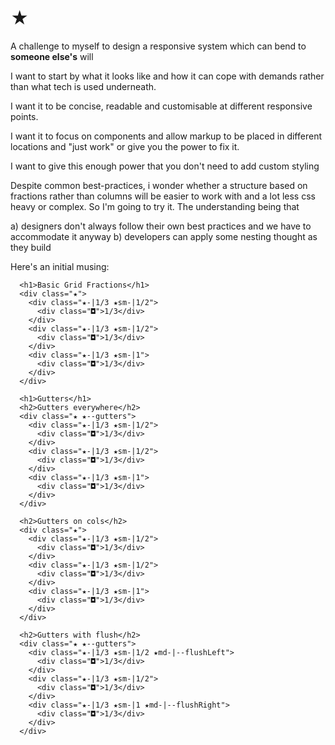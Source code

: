 # ★

A challenge to myself to design a responsive system which can bend to **someone else's** will

I want to start by what it looks like and how it can cope with demands rather than what tech is used underneath.

I want it to be concise, readable and customisable at different responsive points.

I want it to focus on components and allow markup to be placed in different
locations and "just work" or give you the power to fix it.

I want to give this enough power that you don't need to add custom styling

Despite common best-practices, i wonder whether a structure based on fractions rather than columns
will be easier to work with and a lot less css heavy or complex. So I'm going to try it. The understanding
being that

a) designers don't always follow their own best practices and we have to accommodate it anyway
b) developers can apply some nesting thought as they build

Here's an initial musing:

```
  <h1>Basic Grid Fractions</h1>
  <div class="★">
    <div class="★-|1/3 ★sm-|1/2">
      <div class="◘">1/3</div>
    </div>
    <div class="★-|1/3 ★sm-|1/2">
      <div class="◘">1/3</div>
    </div>
    <div class="★-|1/3 ★sm-|1">
      <div class="◘">1/3</div>
    </div>
  </div>
  
  <h1>Gutters</h1>
  <h2>Gutters everywhere</h2>
  <div class="★ ★--gutters">
    <div class="★-|1/3 ★sm-|1/2">
      <div class="◘">1/3</div>
    </div>
    <div class="★-|1/3 ★sm-|1/2">
      <div class="◘">1/3</div>
    </div>
    <div class="★-|1/3 ★sm-|1">
      <div class="◘">1/3</div>
    </div>
  </div>  

  <h2>Gutters on cols</h2>
  <div class="★">
    <div class="★-|1/3 ★sm-|1/2">
      <div class="◘">1/3</div>
    </div>
    <div class="★-|1/3 ★sm-|1/2">
      <div class="◘">1/3</div>
    </div>
    <div class="★-|1/3 ★sm-|1">
      <div class="◘">1/3</div>
    </div>
  </div>  

  <h2>Gutters with flush</h2>
  <div class="★ ★--gutters">
    <div class="★-|1/3 ★sm-|1/2 ★md-|--flushLeft">
      <div class="◘">1/3</div>
    </div>
    <div class="★-|1/3 ★sm-|1/2">
      <div class="◘">1/3</div>
    </div>
    <div class="★-|1/3 ★sm-|1 ★md-|--flushRight">
      <div class="◘">1/3</div>
    </div>
  </div>  
```
